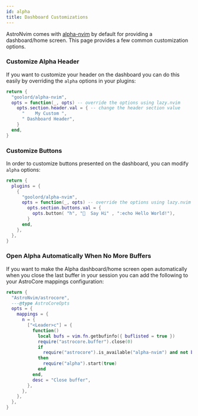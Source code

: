 ```yaml
---
id: alpha
title: Dashboard Customizations
---
```


AstroNvim comes with [alpha-nvim](https://github.com/goolord/alpha-nvim) by default for providing a dashboard/home screen. This page provides a few common customization options.

### Customize Alpha Header

If you want to customize your header on the dashboard you can do this easily by overriding the `alpha` options in your plugins:

```lua title="lua/plugins/alpha.lua"
return {
  "goolord/alpha-nvim",
  opts = function(_, opts) -- override the options using lazy.nvim
    opts.section.header.val = { -- change the header section value
      "    My Custom ",
      " Dashboard Header",
    }
  end,
}
```

### Customize Buttons

In order to customize buttons presented on the dashboard, you can modify `alpha` options:

```lua title="lua/plugins/alpha_buttons.lua"
return {
  plugins = {
    {
      "goolord/alpha-nvim",
      opts = function(_, opts) -- override the options using lazy.nvim
        opts.section.buttons.val = {
          opts.button( "h", "  Say Hi" , ":echo Hello World!"),
        }
      end,
    },
  },
}
```

### Open Alpha Automatically When No More Buffers

If you want to make the Alpha dashboard/home screen open automatically when you close the last buffer in your session you can add the following to your AstroCore mappings configuration:

```lua title="lua/plugins/astrocore.lua"
return {
  "AstroNvim/astrocore",
  ---@type AstroCoreOpts
  opts = {
    mappings = {
      n = {
        ["<Leader>c"] = {
          function()
            local bufs = vim.fn.getbufinfo({ buflisted = true })
            require("astrocore.buffer").close(0)
            if
              require("astrocore").is_available("alpha-nvim") and not bufs[2]
            then
              require("alpha").start(true)
            end
          end,
          desc = "Close buffer",
        },
      },
    },
  },
}
```
